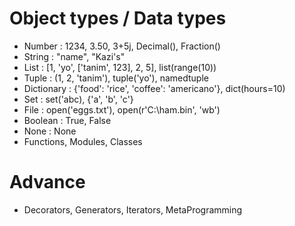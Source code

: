 # Object types / Data types

-   Number : 1234, 3.50, 3+5j, Decimal(), Fraction()
-   String : "name", "Kazi's"
-   List : [1, 'yo', ['tanim', 123], 2, 5], list(range(10))
-   Tuple : (1, 2, 'tanim'), tuple('yo'), namedtuple
-   Dictionary : {'food': 'rice', 'coffee': 'americano'}, dict(hours=10)
-   Set : set('abc), {'a', 'b', 'c'}
-   File : open('eggs.txt'), open(r'C:\ham.bin', 'wb')
-   Boolean : True, False
-   None : None
-   Functions, Modules, Classes

# Advance

-   Decorators, Generators, Iterators, MetaProgramming
